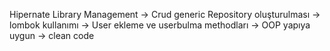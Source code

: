 Hipernate Library Management
 -> Crud generic Repository oluşturulması
 -> lombok kullanımı
 -> User ekleme ve userbulma methodları
 -> OOP yapıya uygun
 -> clean code

